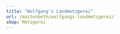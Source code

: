 ```yaml
---
title: "Wolfgang's Landmetzgerei"
url: /maitenbeth/wolfgangs-landmetzgerei/
shop: Metzgerei
---
```

